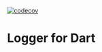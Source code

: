 [![codecov](https://codecov.io/github/Marc-R2/logger_dart/branch/master/graph/badge.svg?token=XM5NIT73JV)](https://codecov.io/github/Marc-R2/logger_dart)

# Logger for Dart